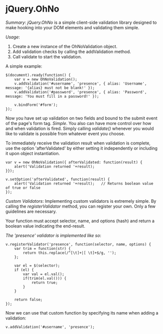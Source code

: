 jQuery.OhNo
===========

*_Summary_*: _jQuery.OhNo_ is a simple client-side validation library designed to make hooking into your DOM elements and validating them simple.

*_Usage_*:

1. Create a new instance of the OhNoValidation object.
2. Add validation checks by calling the addValidation method.
3. Call validate to start the validation.

A simple example:

	$(document).ready(function() {
		var v = new OhNoValidation();
		v.addValidation('#username', 'presence', { alias: 'Username', message: '{alias} must not be blank!' });
		v.addValidation('#password', 'presence', { alias: 'Password', message: 'You must fill in a password!' });

		v.bindForm('#form');
	});

Now you have set up validation on two fields and bound to the submit event of the page's form tag. _Simple_. You also can have more control over how and when validation is fired. Simply calling _validate()_ whenever you would like to validate is possible from whatever event you choose. 

To immediately receive the validation result when validation is complete, use the option 'afterValidated' by either setting it independently or including it upon object instantiation.

	var v = new OhNoValidation({ afterValidated: function(result) {
		alert('Validation returned '+result);
	}});

	v.setOption('afterValidated', function(result) {
		alert('Validation returned '+result);	// Returns boolean value of true or false
	});

_Custom Validators_:
Implementing custom validators is extremely simple. By calling the _registerValidator_ method, you can register your own. Only a few guidelines are necessary.

Your function must accept selector, name, and options (hash) and return a boolean value indicating the end-result.

_The 'presence' validator is implemented like so_:

	v.registerValidator('presence', function(selector, name, options) {
		var trim = function(str) {
			return this.replace(/^[\t]+|[ \t]+$/g, '');
		};
		
		var el = $(selector);
		if (el) {
			var val = el.val();
			if(trim(el.val())) {
				return true;
			}
		}

		return false;
	});

Now we can use that custom function by specifying its name when adding a validation:

	v.addValidation('#username', 'presence');


